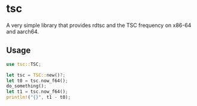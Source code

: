 # tsc

A very simple library that provides rdtsc and the TSC frequency on x86-64 and aarch64.

## Usage
```rust
use tsc::TSC;

let tsc = TSC::new()?;
let t0 = tsc.now_f64();
do_something();
let t1 = tsc.now_f64();
println!("{}", t1 - t0);
```
